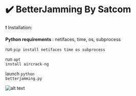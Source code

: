 # :heavy_check_mark: BetterJamming By Satcom

:heavy_exclamation_mark: Installation: </p>

<b>Python requirements </b>: netifaces, time, os, subprocess </p>
run <code>pip install netifaces time os subprocess</code></p>
run <code>apt install aircrack-ng</code></p>
launch <code>python betterjamming.py</code></p>


![alt text](https://exoportail.com/wp-content/uploads/2018/04/Wi-Fi-gratuits.jpg) </p>
